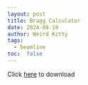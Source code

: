 ```yaml
---
layout: post
title: Bragg Calculator
date: 2024-08-19
author: Weird Kitty
tags: 
  - beamline
toc:  false
---
```


Click <a href="https://github.com/WeirdKittyZ/BraggCalculator">here</a> to download
